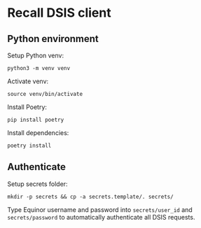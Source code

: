 # Recall DSIS client

## Python environment
Setup Python venv:
```
python3 -m venv venv
```
Activate venv:
```
source venv/bin/activate
```
Install Poetry:
```
pip install poetry
```
Install dependencies:
```
poetry install
```

## Authenticate
Setup secrets folder:
```
mkdir -p secrets && cp -a secrets.template/. secrets/
```

Type Equinor username and password into `secrets/user_id`
and `secrets/password` to automatically authenticate all DSIS
requests.